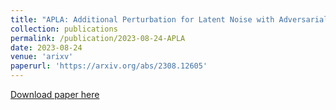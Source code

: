 ```yaml
---
title: "APLA: Additional Perturbation for Latent Noise with Adversarial Training Enables Consistency"
collection: publications
permalink: /publication/2023-08-24-APLA
date: 2023-08-24
venue: 'arixv'
paperurl: 'https://arxiv.org/abs/2308.12605'
---
```

[Download paper here](https://arxiv.org/abs/2308.12605)
